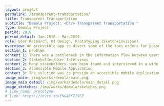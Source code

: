 ```yaml
---
layout: project
permalink: /transparent-transportation/
title: Transparent Transportation
subtitle: "Demola Project: <br/> Transparent Transportation "
type: Demola Project
period: 2019
period_detail: Jan.2018 - Mar.2019
role: User Research, UI Design, Prototyping (Sketch+Invision)
overview: An accessible app to divert some of the taxi orders for passengers (the specific user group as the visually impaired).
section_1: problem
content_1: There was a bottleneck in the information flow between users and public organizing taxi call center, resulting in long queues on the phone. Notably, the users were mostly those who have difficulties in riding general public transportation so need easy access to the taxi service.
section_2: Stakeholder/User Interviews
content_2: Many stakeholders have been found and interviewed in a wide range, including taxi driver, customer center employees, and different kinds of softwares in addition to the general users. Based on the interviews, stakeholder map was created, and our team was able to discover a critical painpoint that there is no single system from end-user side, and the only way to order a ride, find information, or communicate with taxi driver is a phone call. It was not developed so far since the main users are the elderly or the ones who have a certain difficulties, but through user interviews, we also found out many of users are using smart phone, although they use in their own different ways, for example, using VoiceOver.
section_3: Accessible Mobile Application
content_3: The solution was to provide an accessible mobile application which diverts some of the orders by the users from the phone queues. The app was iteratively designed for the visually impaired as an initial target user group. The first iteration with user interview/observation led to three key features as voice-reading/recording, zooming, and visual accessibility. The visuals were carefully considered with font size and color contrast, especially to meet the criteria of WCAG 2.0 Guidelines as basics; the minimum color contrast ratio should be more than 4.5:1 and more than 7:1 for enhancement. The users also varied for different color dependency, so the different color combinations were optionally designed in the next iteration. The voice was also tested by users by playing the pre-recorded human voice manually but the actual development was also shortly tested by our team members. <br/> In addition, one little idea was added that the user can take a picture just in front of them when they are waiting for the ride and send it to the drivers directly for their micro-location. This way, the user and driver are able to meet each other much easier, which is a significant moment especially during winter times in Finland.
image_main: /img/works/demola/main.png
image_main_detail: /img/works/demola/main_detail.png
image_sketches: /img/works/demola/sketches.png
# link_name: prototype
# link: https://invis.io/ENO4FKZ29CZ
---
```

